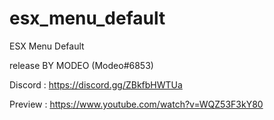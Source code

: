 # esx_menu_default
ESX Menu Default

release BY MODEO (Modeo#6853)

Discord : https://discord.gg/ZBkfbHWTUa

Preview : https://www.youtube.com/watch?v=WQZ53F3kY80
